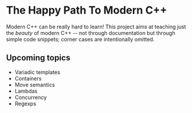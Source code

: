 The Happy Path To Modern C++
============================

Modern C++ can be really hard to learn! This project aims at teaching just the *beauty* of modern C++ -- not through documentation but through simple code snippets; corner cases are intentionally omitted.


Upcoming topics
---------------

- Variadic templates
- Containers
- Move semantics
- Lambdas
- Concurrency
- Regexps
